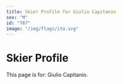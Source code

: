 ```yaml
---
title: Skier Profile for Giulio Capitanio
sex: "M"
id: "787"
image: "/img/flags/ita.svg" 
---
```


# Skier Profile

This page is for: Giulio Capitanio.
    